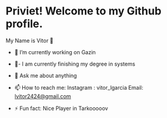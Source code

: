 <h1> Priviet! Welcome to my Github profile. </h1>

My Name is Vitor 👋

- 🔭 I’m currently working on Gazin <Tech>
  
- 🌱- I am currently finishing my degree in systems
  
- 💬 Ask me about anything
  
- 📫 How to reach me: 
  Instagram : vitor_lgarcia
  Email: lvitor2424@gmail.com
  
- ⚡ Fun fact: Nice Player in Tarkooooov

